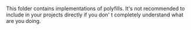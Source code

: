 This folder contains implementations of polyfills. It's not recommended to include in your projects directly if you don'
t completely understand what are you doing.

